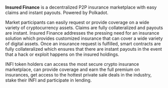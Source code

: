 **Insured Finance** is a decentralized P2P insurance marketplace with easy claims and instant payouts. Powered by Polkadot. 

Market participants can easily request or provide coverage on a wide variety of cryptocurrency assets. Claims are fully collateralized and payouts are instant. Insured Finance addresses the pressing need for an insurance solution which provides customized insurance that can cover a wide variety of digital assets. 
Once an insurance request is fulfilled, smart contracts are fully collateralized which ensures that there are instant payouts in the event that a hack or exploit happens on the insured holdings.


INFI token holders can access the most secure crypto insurance marketplace, can provide coverage and earn the full premium on insurances, get access to the hottest private sale deals in the industry, stake their INFI and participate in lending.
 

